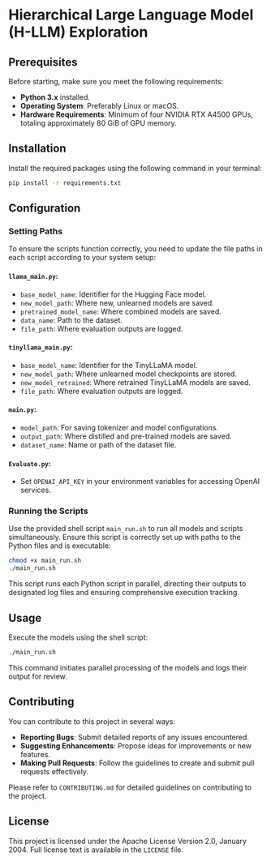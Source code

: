 
# Hierarchical Large Language Model (H-LLM) Exploration

## Prerequisites

Before starting, make sure you meet the following requirements:
- **Python 3.x** installed.
- **Operating System**: Preferably Linux or macOS.
- **Hardware Requirements**: Minimum of four NVIDIA RTX A4500 GPUs, totaling approximately 80 GiB of GPU memory.

## Installation

Install the required packages using the following command in your terminal:

```bash
pip install -r requirements.txt
```

## Configuration

### Setting Paths

To ensure the scripts function correctly, you need to update the file paths in each script according to your system setup:

#### **`llama_main.py`**:
- `base_model_name`: Identifier for the Hugging Face model.
- `new_model_path`: Where new, unlearned models are saved.
- `pretrained_model_name`: Where combined models are saved.
- `data_name`: Path to the dataset.
- `file_path`: Where evaluation outputs are logged.

#### **`tinyllama_main.py`**:
- `base_model_name`: Identifier for the TinyLLaMA model.
- `new_model_path`: Where unlearned model checkpoints are stored.
- `new_model_retrained`: Where retrained TinyLLaMA models are saved.
- `file_path`: Where evaluation outputs are logged.

#### **`main.py`**:
- `model_path`: For saving tokenizer and model configurations.
- `output_path`: Where distilled and pre-trained models are saved.
- `dataset_name`: Name or path of the dataset file.

#### **`Evaluate.py`**:
- Set `OPENAI_API_KEY` in your environment variables for accessing OpenAI services.

### Running the Scripts

Use the provided shell script `main_run.sh` to run all models and scripts simultaneously. Ensure this script is correctly set up with paths to the Python files and is executable:

```bash
chmod +x main_run.sh
./main_run.sh
```

This script runs each Python script in parallel, directing their outputs to designated log files and ensuring comprehensive execution tracking.

## Usage

Execute the models using the shell script:

```bash
./main_run.sh
```

This command initiates parallel processing of the models and logs their output for review.

## Contributing

You can contribute to this project in several ways:
- **Reporting Bugs**: Submit detailed reports of any issues encountered.
- **Suggesting Enhancements**: Propose ideas for improvements or new features.
- **Making Pull Requests**: Follow the guidelines to create and submit pull requests effectively.

Please refer to `CONTRIBUTING.md` for detailed guidelines on contributing to the project.

## License

This project is licensed under the Apache License Version 2.0, January 2004. Full license text is available in the `LICENSE` file.
